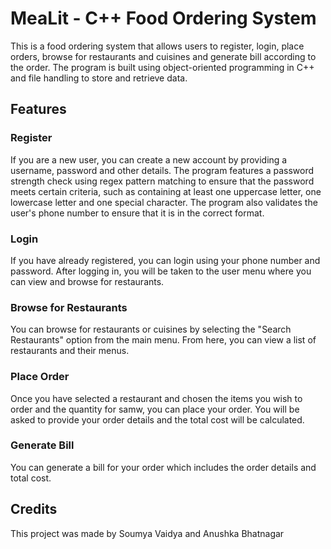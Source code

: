 # MeaLit - C++ Food Ordering System

This is a food ordering system that allows users to register, login, place orders, browse for restaurants and cuisines and generate bill according to the order. The program is built using object-oriented programming in C++ and file handling to store and retrieve data.

## Features

### Register
If you are a new user, you can create a new account by providing a username, password and other details. The program features a password strength check using regex pattern matching to ensure that the password meets certain criteria, such as containing at least one uppercase letter, one lowercase letter and one special character. The program also validates the user's phone number to ensure that it is in the correct format.


### Login
If you have already registered, you can login using your phone number and password. After logging in, you will be taken to the user menu where you can view and browse for restaurants.

### Browse for Restaurants
You can browse for restaurants or cuisines by selecting the "Search Restaurants" option from the main menu. From here, you can view a list of restaurants and their menus.

### Place Order
Once you have selected a restaurant and chosen the items you wish to order and the quantity for samw, you can place your order. You will be asked to provide your order details and the total cost will be calculated.

### Generate Bill
You can generate a bill for your order which includes the order details and total cost.


## Credits

This project was made by Soumya Vaidya and Anushka Bhatnagar
